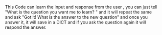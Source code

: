 This Code can learn the input and response from the user , you can just tell "What is the question you want me to learn? " and it will repeat the same and ask "Got it! What is the answer to the new question" and once you answer it, it will save in a DICT and if you ask the question again it will respond the answer.

